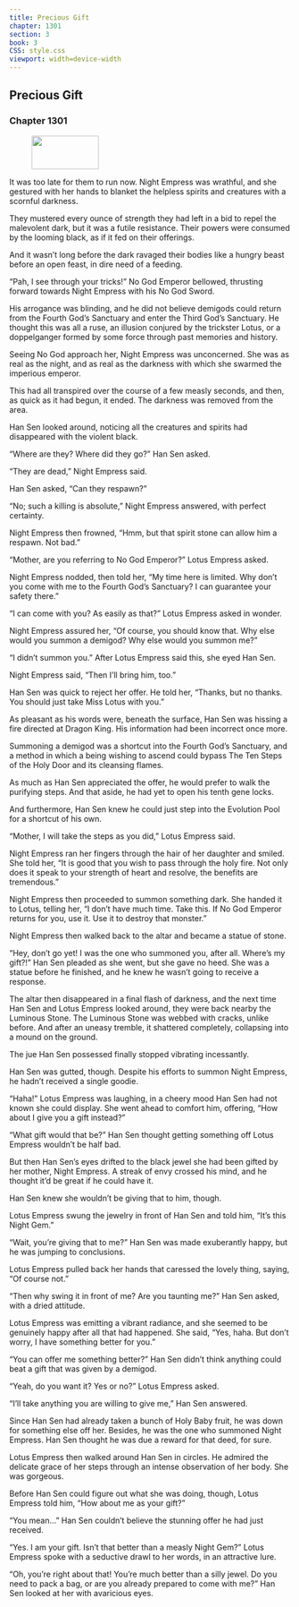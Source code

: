 ```yaml
---
title: Precious Gift
chapter: 1301
section: 3
book: 3
CSS: style.css
viewport: width=device-width
---
```


## Precious Gift

### Chapter 1301

<figure>
	<img src="../Images/gem.gif" alt="" id="gem" width="120" height="60" />
</figure>

It was too late for them to run now. Night Empress was wrathful, and she gestured with her hands to blanket the helpless spirits and creatures with a scornful darkness.

They mustered every ounce of strength they had left in a bid to repel the malevolent dark, but it was a futile resistance. Their powers were consumed by the looming black, as if it fed on their offerings.

And it wasn’t long before the dark ravaged their bodies like a hungry beast before an open feast, in dire need of a feeding.

“Pah, I see through your tricks!” No God Emperor bellowed, thrusting forward towards Night Empress with his No God Sword.

His arrogance was blinding, and he did not believe demigods could return from the Fourth God’s Sanctuary and enter the Third God’s Sanctuary. He thought this was all a ruse, an illusion conjured by the trickster Lotus, or a doppelganger formed by some force through past memories and history.

Seeing No God approach her, Night Empress was unconcerned. She was as real as the night, and as real as the darkness with which she swarmed the imperious emperor.

This had all transpired over the course of a few measly seconds, and then, as quick as it had begun, it ended. The darkness was removed from the area.

Han Sen looked around, noticing all the creatures and spirits had disappeared with the violent black.

“Where are they? Where did they go?” Han Sen asked.

“They are dead,” Night Empress said.

Han Sen asked, “Can they respawn?”

“No; such a killing is absolute,” Night Empress answered, with perfect certainty.

Night Empress then frowned, “Hmm, but that spirit stone can allow him a respawn. Not bad.”

“Mother, are you referring to No God Emperor?” Lotus Empress asked.

Night Empress nodded, then told her, “My time here is limited. Why don’t you come with me to the Fourth God’s Sanctuary? I can guarantee your safety there.”

“I can come with you? As easily as that?” Lotus Empress asked in wonder.

Night Empress assured her, “Of course, you should know that. Why else would you summon a demigod? Why else would you summon me?”

“I didn’t summon you.” After Lotus Empress said this, she eyed Han Sen.

Night Empress said, “Then I’ll bring him, too.”

Han Sen was quick to reject her offer. He told her, “Thanks, but no thanks. You should just take Miss Lotus with you.”

As pleasant as his words were, beneath the surface, Han Sen was hissing a fire directed at Dragon King. His information had been incorrect once more.

Summoning a demigod was a shortcut into the Fourth God’s Sanctuary, and a method in which a being wishing to ascend could bypass The Ten Steps of the Holy Door and its cleansing flames.

As much as Han Sen appreciated the offer, he would prefer to walk the purifying steps. And that aside, he had yet to open his tenth gene locks.

And furthermore, Han Sen knew he could just step into the Evolution Pool for a shortcut of his own.

“Mother, I will take the steps as you did,” Lotus Empress said.

Night Empress ran her fingers through the hair of her daughter and smiled. She told her, “It is good that you wish to pass through the holy fire. Not only does it speak to your strength of heart and resolve, the benefits are tremendous.”

Night Empress then proceeded to summon something dark. She handed it to Lotus, telling her, “I don’t have much time. Take this. If No God Emperor returns for you, use it. Use it to destroy that monster.”

Night Empress then walked back to the altar and became a statue of stone.

“Hey, don’t go yet! I was the one who summoned you, after all. Where’s my gift?!” Han Sen pleaded as she went, but she gave no heed. She was a statue before he finished, and he knew he wasn’t going to receive a response.

The altar then disappeared in a final flash of darkness, and the next time Han Sen and Lotus Empress looked around, they were back nearby the Luminous Stone. The Luminous Stone was webbed with cracks, unlike before. And after an uneasy tremble, it shattered completely, collapsing into a mound on the ground.

The jue Han Sen possessed finally stopped vibrating incessantly.

Han Sen was gutted, though. Despite his efforts to summon Night Empress, he hadn’t received a single goodie.

“Haha!” Lotus Empress was laughing, in a cheery mood Han Sen had not known she could display. She went ahead to comfort him, offering, “How about I give you a gift instead?”

“What gift would that be?” Han Sen thought getting something off Lotus Empress wouldn’t be half bad.

But then Han Sen’s eyes drifted to the black jewel she had been gifted by her mother, Night Empress. A streak of envy crossed his mind, and he thought it’d be great if he could have it.

Han Sen knew she wouldn’t be giving that to him, though.

Lotus Empress swung the jewelry in front of Han Sen and told him, “It’s this Night Gem.”

“Wait, you’re giving that to me?” Han Sen was made exuberantly happy, but he was jumping to conclusions.

Lotus Empress pulled back her hands that caressed the lovely thing, saying, “Of course not.”

“Then why swing it in front of me? Are you taunting me?” Han Sen asked, with a dried attitude.

Lotus Empress was emitting a vibrant radiance, and she seemed to be genuinely happy after all that had happened. She said, “Yes, haha. But don’t worry, I have something better for you.”

“You can offer me something better?” Han Sen didn’t think anything could beat a gift that was given by a demigod.

“Yeah, do you want it? Yes or no?” Lotus Empress asked.

“I’ll take anything you are willing to give me,” Han Sen answered.

Since Han Sen had already taken a bunch of Holy Baby fruit, he was down for something else off her. Besides, he was the one who summoned Night Empress. Han Sen thought he was due a reward for that deed, for sure.

Lotus Empress then walked around Han Sen in circles. He admired the delicate grace of her steps through an intense observation of her body. She was gorgeous.

Before Han Sen could figure out what she was doing, though, Lotus Empress told him, “How about me as your gift?”

“You mean…” Han Sen couldn’t believe the stunning offer he had just received.

“Yes. I am your gift. Isn’t that better than a measly Night Gem?” Lotus Empress spoke with a seductive drawl to her words, in an attractive lure.

“Oh, you’re right about that! You’re much better than a silly jewel. Do you need to pack a bag, or are you already prepared to come with me?” Han Sen looked at her with avaricious eyes.